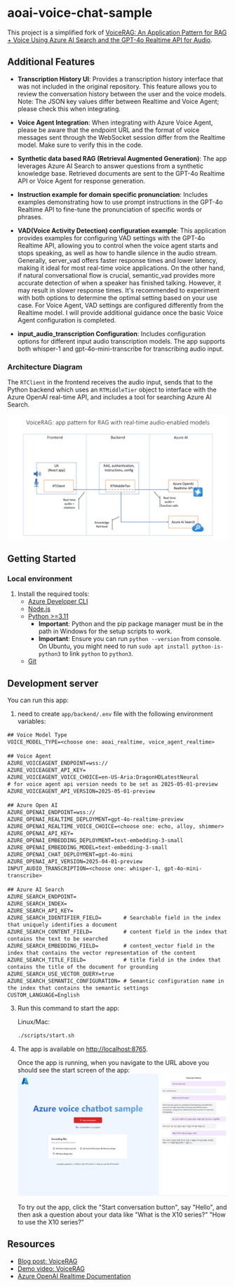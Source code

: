 # aoai-voice-chat-sample

This project is a simplified fork of [VoiceRAG: An Application Pattern for RAG + Voice Using Azure AI Search and the GPT-4o Realtime API for Audio](https://github.com/Azure-Samples/aisearch-openai-rag-audio). 

## Additional Features

* **Transcription History UI**: Provides a transcription history interface that was not included in the original repository. This feature allows you to review the conversation history between the user and the voice models.
Note: The JSON key values differ between Realtime and Voice Agent; please check this when integrating.

* **Voice Agent Integration**: When integrating with Azure Voice Agent, please be aware that the endpoint URL and the format of voice messages sent through the WebSocket session differ from the Realtime model. Make sure to verify this in the code.

* **Synthetic data based RAG (Retrieval Augmented Generation)**: The app leverages Azure AI Search to answer questions from a synthetic knowledge base. Retrieved documents are sent to the GPT-4o Realtime API or Voice Agent for response generation.

* **Instruction example for domain specific pronunciation**: Includes examples demonstrating how to use prompt instructions in the GPT-4o Realtime API to fine-tune the pronunciation of specific words or phrases.

* **VAD(Voice Activity Detection) configuration example**: This application provides examples for configuring VAD settings with the GPT-4o Realtime API, allowing you to control when the voice agent starts and stops speaking, as well as how to handle silence in the audio stream. Generally, server_vad offers faster response times and lower latency, making it ideal for most real-time voice applications. On the other hand, if natural conversational flow is crucial, semantic_vad provides more accurate detection of when a speaker has finished talking. However, it may result in slower response times. It's recommended to experiment with both options to determine the optimal setting based on your use case. For Voice Agent, VAD settings are configured differently from the Realtime model. I will provide additional guidance once the basic Voice Agent configuration is completed.

* **input_audio_transcription Configuration**: Includes configuration options for different input audio transcription models. The app supports both whisper-1 and gpt-4o-mini-transcribe for transcribing audio input. 

### Architecture Diagram

The `RTClient` in the frontend receives the audio input, sends that to the Python backend which uses an `RTMiddleTier` object to interface with the Azure OpenAI real-time API, and includes a tool for searching Azure AI Search.

![Diagram of real-time RAG pattern](images/RTMTPattern.png)


## Getting Started

### Local environment

1. Install the required tools:
   * [Azure Developer CLI](https://aka.ms/azure-dev/install)
   * [Node.js](https://nodejs.org/)
   * [Python >=3.11](https://www.python.org/downloads/)
      * **Important**: Python and the pip package manager must be in the path in Windows for the setup scripts to work.
      * **Important**: Ensure you can run `python --version` from console. On Ubuntu, you might need to run `sudo apt install python-is-python3` to link `python` to `python3`.
   * [Git](https://git-scm.com/downloads)


## Development server

You can run this app:

1. need to create `app/backend/.env` file with the following environment variables:

```shell
## Voice Model Type
VOICE_MODEL_TYPE=<choose one: aoai_realtime, voice_agent_realtime>

## Voice Agent
AZURE_VOICEAGENT_ENDPOINT=wss://
AZURE_VOICEAGENT_API_KEY=
AZURE_VOICEAGENT_VOICE_CHOICE=en-US-Aria:DragonHDLatestNeural
# for voice agent api version needs to be set as 2025-05-01-preview 
AZURE_VOICEAGENT_API_VERSION=2025-05-01-preview

## Azure Open AI
AZURE_OPENAI_ENDPOINT=wss://
AZURE_OPENAI_REALTIME_DEPLOYMENT=gpt-4o-realtime-preview
AZURE_OPENAI_REALTIME_VOICE_CHOICE=<choose one: echo, alloy, shimmer>
AZURE_OPENAI_API_KEY=
AZURE_OPENAI_EMBEDDING_DEPLOYMENT=text-embedding-3-small
AZURE_OPENAI_EMBEDDING_MODEL=text-embedding-3-small
AZURE_OPENAI_CHAT_DEPLOYMENT=gpt-4o-mini
AZURE_OPENAI_API_VERSION=2025-04-01-preview
INPUT_AUDIO_TRANSCRIPTION=<choose one: whisper-1, gpt-4o-mini-transcribe>

## Azure AI Search
AZURE_SEARCH_ENDPOINT=
AZURE_SEARCH_INDEX=
AZURE_SEARCH_API_KEY=
AZURE_SEARCH_IDENTIFIER_FIELD=       # Searchable field in the index that uniquely identifies a document
AZURE_SEARCH_CONTENT_FIELD=          # content field in the index that contains the text to be searched 
AZURE_SEARCH_EMBEDDING_FIELD=        # content_vector field in the index that contains the vector representation of the content    
AZURE_SEARCH_TITLE_FIELD=            # title field in the index that contains the title of the document for grounding
AZURE_SEARCH_USE_VECTOR_QUERY=true
AZURE_SEARCH_SEMANTIC_CONFIGURATION= # Semantic configuration name in the index that contains the semantic settings
CUSTOM_LANGUAGE=English
```

3. Run this command to start the app:

   Linux/Mac:

   ```bash
   ./scripts/start.sh
   ```

4. The app is available on [http://localhost:8765](http://localhost:8765).

   Once the app is running, when you navigate to the URL above you should see the start screen of the app:
   ![app screenshot](images/azure-voice-chat-sample.png)

   To try out the app, click the "Start conversation button", say "Hello", and then ask a question about your data like "What is the X10 series?" "How to use the X10 series?"

## 

## Resources

* [Blog post: VoiceRAG](https://aka.ms/voicerag)
* [Demo video: VoiceRAG](https://youtu.be/vXJka8xZ9Ko)
* [Azure OpenAI Realtime Documentation](https://github.com/Azure-Samples/aoai-realtime-audio-sdk/)